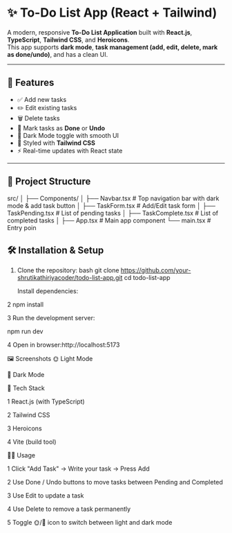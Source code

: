 # ✨ To-Do List App (React + Tailwind)

A modern, responsive **To-Do List Application** built with **React.js**, **TypeScript**, **Tailwind CSS**, and **Heroicons**.  
This app supports **dark mode**, **task management (add, edit, delete, mark as done/undo)**, and has a clean UI.

---

## 🚀 Features

- ✅ Add new tasks  
- ✏️ Edit existing tasks  
- 🗑️ Delete tasks  
- 🎉 Mark tasks as **Done** or **Undo**  
- 🌙 Dark Mode toggle with smooth UI  
- 🎨 Styled with **Tailwind CSS**  
- ⚡ Real-time updates with React state  

---

## 📂 Project Structure

src/
│
├── Components/
│ ├── Navbar.tsx # Top navigation bar with dark mode & add task button
│ ├── TaskForm.tsx # Add/Edit task form
│ ├── TaskPending.tsx # List of pending tasks
│ ├── TaskComplete.tsx # List of completed tasks
│
├── App.tsx # Main app component
└── main.tsx # Entry poin

## 🛠️ Installation & Setup

1. Clone the repository:
   bash
   git clone https://github.com/your-shrutikathiriyacoder/todo-list-app.git
   cd todo-list-app

   Install dependencies:

2 npm install


3 Run the development server:

npm run dev


4 Open in browser:http://localhost:5173

🖼️ Screenshots
🌞 Light Mode

🌙 Dark Mode

📌 Tech Stack

1 React.js (with TypeScript)

2 Tailwind CSS

3 Heroicons

4 Vite (build tool)

👩‍💻 Usage

1 Click "Add Task" → Write your task → Press Add

2 Use Done / Undo buttons to move tasks between Pending and Completed

3 Use Edit to update a task

4 Use Delete to remove a task permanently

5 Toggle 🌞/🌙 icon to switch between light and dark mode
